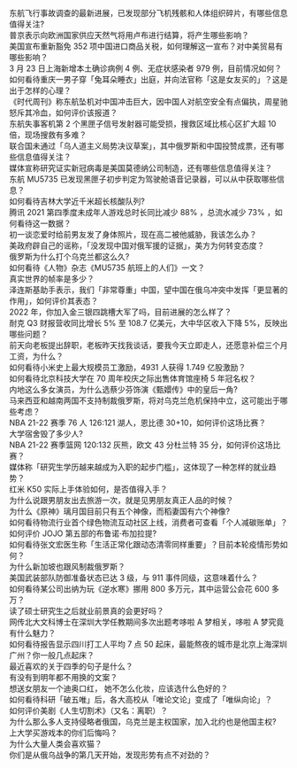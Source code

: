东航飞行事故调查的最新进展，已发现部分飞机残骸和人体组织碎片，有哪些信息值得关注?  
普京表示向欧洲国家供应天然气将用卢布进行结算，将产生哪些影响？  
美国宣布重新豁免 352 项中国进口商品关税，如何理解这一宣布？对中美贸易有哪些影响？  
3 月 23 日上海新增本土确诊病例 4 例、无症状感染者 979 例，目前情况如何？  
如何看待重庆一男子穿「兔耳朵睡衣」出庭，并向法官称「这是女友买的」？这是出于怎样的心理？  
《时代周刊》称东航坠机对中国冲击巨大，因中国人对航空安全有点偏执，周星驰怒斥其冷血，如何评价该报道？  
东航失事客机第 2 个黑匣子信号发射器可能受损，搜救区域比核心区扩大超 10 倍，现场搜救有多难？  
联合国未通过「乌人道主义局势决议草案」，其中俄罗斯和中国投赞成票，还有哪些信息值得关注？  
媒体宣称研究证实新冠病毒是美国莫德纳公司制造，还有哪些信息值得关注？  
东航 MU5735 已发现黑匣子初步判定为驾驶舱语音记录器，可以从中获取哪些信息？  
如何看待吉林大学近千米超长核酸队列?  
腾讯 2021 第四季度未成年人游戏总时长同比减少 88% ，总流水减少 73% ，如何看待这一数据？  
初一谈恋爱时给前男友发了身体照片，现在高二被他威胁，我该怎么办？  
美政府辟自己的谣称，「没发现中国对俄军援的证据」，美方为何转变态度？  
俄罗斯为什么打个乌克兰都这么久?  
如何看待《人物》杂志《MU5735 航班上的人们》一文？  
真实世界的帧率是多少？  
泽连斯基助手表示，我们「非常尊重」中国，望中国在俄乌冲突中发挥「更显著的作用」，如何评价其表态？  
2022 年，你加入金三银四跳槽大军了吗，目前进展的怎么样了？  
耐克 Q3 财报营收同比增长 5% 至 108.7 亿美元，大中华区收入下降 5%，反映出哪些问题？  
前天向老板提出辞职，老板昨天找我谈话，要我今天立即走人，还愿意补偿三个月工资，为什么？  
如何看待小米史上最大规模员工激励，4931 人获得 1.749 亿股激励？  
如何看待北京科技大学在 70 周年校庆之际出售体育馆座椅 5 年冠名权？  
内地这么多女演员，为什么选蔡少芬饰演《甄嬛传》中的皇后一角?  
马来西亚和越南两国不支持制裁俄罗斯，将对乌克兰危机保持中立，这可能出于哪些考虑？  
NBA 21-22 赛季 76 人 126:121 湖人，恩比德 30+10，如何评价这场比赛？  
大学宿舍毁了多少人?  
NBA 21-22 赛季篮网 120:132 灰熊，欧文 43 分杜兰特 35 分，如何评价这场比赛？  
媒体称「研究生学历越来越成为入职的起步门槛」，这体现了一种怎样的就业趋势？  
红米 K50 实际上手体验如何，是否值得入手？  
为什么说跟男朋友出去旅游一次，就是见男朋友真正人品的时候？  
为什么《原神》璃月国目前只有五个神像，而稻妻国有六个神像?  
如何看待物流行业首个绿色物流互动社区上线，消费者可查看「个人减碳账单」？  
如何评价 JOJO 第五部的布鲁诺·布加拉提?  
如何看待张文宏医生称「生活正常化跟动态清零同样重要」？目前本轮疫情形势如何？  
为什么新加坡也跟风制裁俄罗斯？  
美国武装部队防御准备状态已达 3 级，与 911 事件同级，这意味着什么？  
如何看待某公司出纳为玩《逆水寒》挪用 800 多万元，其中运营公会花 600 多万？  
读了硕士研究生之后就业前景真的会更好吗？  
网传北大文科博士在深圳大学任教期间多次出题考哆啦 A 梦相关，哆啦 A 梦究竟有什么魅力？  
如何看待报告显示四川打工人平均 7 点 50 起床，最能熬夜的城市是北京上海深圳广州？你一般几点起床？  
最近喜欢的关于四季的句子是什么？  
有没有到明年都不用换的文案？  
想送女朋友一个迪奥口红， 她不怎么化妆，应该选什么色好的？  
如何看待科研「破五唯」后，各大高校从「唯论文论」变成了「唯纵向论」？  
如何评价美剧《人生切割术》（又名：离职）？  
为什么那么多人支持侵略者俄国，乌克兰是主权国家，加入北约也是他国主权?  
上大学买游戏本的你们后悔吗？  
为什么大量人类会喜欢猫？  
你们是从俄乌战争的第几天开始，发现形势有点不对劲的？  
